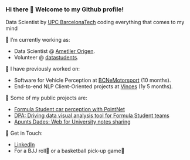 ### Hi there 🫡 Welcome to my Github profile!

Data Scientist by [UPC BarcelonaTech](https://www.upc.edu/ca) coding everything that comes to my mind

🔭 I’m currently working as:
* Data Scientist @ [Ametller Origen](https://www.ametllerorigen.com/ca/).
* Volunteer @ [datastudents](https://linktr.ee/datastudents).

🙌 I have previously worked on:
* Software for Vehicle Perception at [BCNeMotorsport](https://bcnemotorsport.upc.edu/home/) (10 months).
* End-to-end NLP Client-Oriented projects at [Vinces](https://www.vincesconsulting.com/ca/) (1y 5 months).

🌳 Some of my public projects are:
* [Formula Student car perception with PointNet](https://github.com/PauMatas/PointNet-FormulaStudent-I2R)
* [DPA: Driving data visual analysis tool for Formula Student teams](https://github.com/PauMatas/DPA-visual-analytics-tool)
* [Apunts Dades: Web for University notes sharing](https://github.com/data-students/apunts-dades)

🙌 Get in Touch:
* [LinkedIn](https://www.linkedin.com/in/pau-matas/)
* For a BJJ roll🥋 or a basketball pick-up game🏀

<!--
📚 I’m currently learning:
* [Design Patterns](https://www.oreilly.com/library/view/head-first-design/0596007124/)
* [Data Engineering](https://www.oreilly.com/library/view/fundamentals-of-data/9781098108298/)

**PauMatas/PauMatas** is a ✨ _special_ ✨ repository because its `README.md` (this file) appears on your GitHub profile.

Here are some ideas to get you started:

- 🔭 I’m currently working on ...
- 🌱 I’m currently learning ...
- 👯 I’m looking to collaborate on ...
- 🤔 I’m looking for help with ...
- 💬 Ask me about ...
- 📫 How to reach me: ...
- 😄 Pronouns: ...
- ⚡ Fun fact: ...
-->
